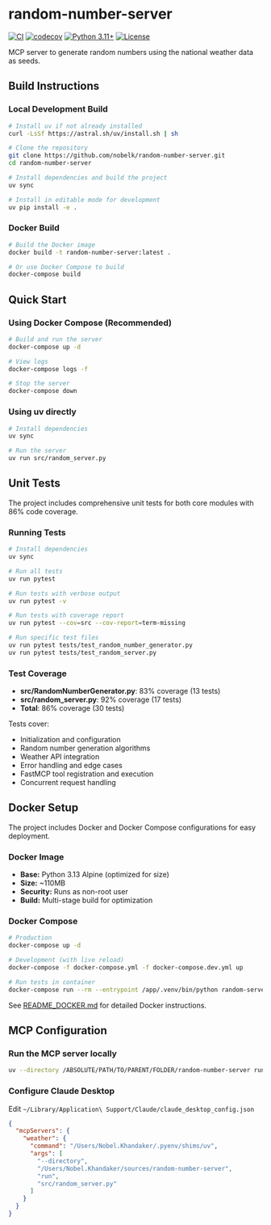 # random-number-server

[![CI](https://github.com/nobelk/random-number-server/actions/workflows/ci.yml/badge.svg)](https://github.com/nobelk/random-number-server/actions/workflows/ci.yml)
[![codecov](https://codecov.io/gh/nobelk/random-number-server/branch/main/graph/badge.svg?token=YOUR_TOKEN)](https://codecov.io/gh/nobelk/random-number-server)
[![Python 3.11+](https://img.shields.io/badge/python-3.11%2B-blue.svg)](https://www.python.org/downloads/)
[![License](https://img.shields.io/badge/license-MIT-green.svg)](LICENSE)

MCP server to generate random numbers using the national weather data as seeds.

## Build Instructions

### Local Development Build
```bash
# Install uv if not already installed
curl -LsSf https://astral.sh/uv/install.sh | sh

# Clone the repository
git clone https://github.com/nobelk/random-number-server.git
cd random-number-server

# Install dependencies and build the project
uv sync

# Install in editable mode for development
uv pip install -e .
```

### Docker Build
```bash
# Build the Docker image
docker build -t random-number-server:latest .

# Or use Docker Compose to build
docker-compose build
```

## Quick Start

### Using Docker Compose (Recommended)
```bash
# Build and run the server
docker-compose up -d

# View logs
docker-compose logs -f

# Stop the server
docker-compose down
```

### Using uv directly
```bash
# Install dependencies
uv sync

# Run the server
uv run src/random_server.py
```

## Unit Tests

The project includes comprehensive unit tests for both core modules with 86% code coverage.

### Running Tests

```bash
# Install dependencies
uv sync

# Run all tests
uv run pytest

# Run tests with verbose output
uv run pytest -v

# Run tests with coverage report
uv run pytest --cov=src --cov-report=term-missing

# Run specific test files
uv run pytest tests/test_random_number_generator.py
uv run pytest tests/test_random_server.py
```

### Test Coverage

- **src/RandomNumberGenerator.py**: 83% coverage (13 tests)
- **src/random_server.py**: 92% coverage (17 tests)
- **Total**: 86% coverage (30 tests)

Tests cover:
- Initialization and configuration
- Random number generation algorithms
- Weather API integration
- Error handling and edge cases
- FastMCP tool registration and execution
- Concurrent request handling

## Docker Setup

The project includes Docker and Docker Compose configurations for easy deployment.

### Docker Image
- **Base:** Python 3.13 Alpine (optimized for size)
- **Size:** ~110MB
- **Security:** Runs as non-root user
- **Build:** Multi-stage build for optimization

### Docker Compose
```bash
# Production
docker-compose up -d

# Development (with live reload)
docker-compose -f docker-compose.yml -f docker-compose.dev.yml up

# Run tests in container
docker-compose run --rm --entrypoint /app/.venv/bin/python random-server -m pytest
```

See [README_DOCKER.md](README_DOCKER.md) for detailed Docker instructions.

## MCP Configuration

### Run the MCP server locally

```bash
uv --directory /ABSOLUTE/PATH/TO/PARENT/FOLDER/random-number-server run src/random_server.py
```

### Configure Claude Desktop
Edit `~/Library/Application\ Support/Claude/claude_desktop_config.json`

```JSON
{
  "mcpServers": {
    "weather": {
      "command": "/Users/Nobel.Khandaker/.pyenv/shims/uv",
      "args": [
        "--directory",
        "/Users/Nobel.Khandaker/sources/random-number-server",
        "run",
        "src/random_server.py"
      ]
    }
  }
}
```


